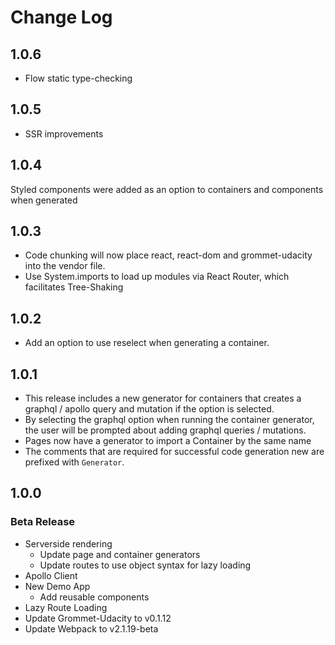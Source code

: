 # Change Log

## 1.0.6
- Flow static type-checking

## 1.0.5
- SSR improvements

## 1.0.4
Styled components were added as an option to containers and components when generated

## 1.0.3
- Code chunking will now place react, react-dom and grommet-udacity into the vendor file.
- Use System.imports to load up modules via React Router, which facilitates Tree-Shaking

## 1.0.2
- Add an option to use reselect when generating a container.

## 1.0.1

- This release includes a new generator for containers that creates a graphql / apollo query and mutation if the option is selected.
- By selecting the graphql option when running the container generator, the user will be prompted about adding graphql queries / mutations.
- Pages now have a generator to import a Container by the same name
- The comments that are required for successful code generation new are prefixed with `Generator`.

## 1.0.0

### Beta Release

- Serverside rendering
  - Update page and container generators
  - Update routes to use object syntax for lazy loading
- Apollo Client
- New Demo App
  - Add reusable components
- Lazy Route Loading
- Update Grommet-Udacity to v0.1.12
- Update Webpack to v2.1.19-beta
